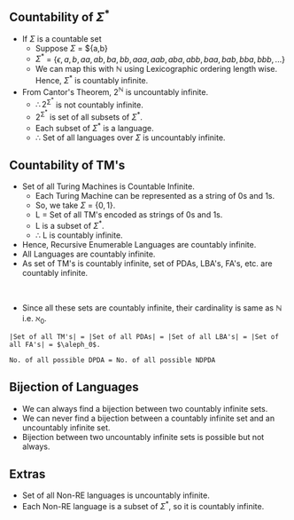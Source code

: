 ## Countability of $\Sigma^*$

- If $\Sigma$ is a countable set
  - Suppose $\Sigma$ = $\{a,b\}
  - $\Sigma^*$ = $\{\epsilon, a, b, aa, ab, ba, bb, aaa, aab, aba, abb, baa, bab, bba, bbb, ...\}$
  - We can map this with $\mathbb{N}$ using Lexicographic ordering length wise. Hence, $\Sigma^*$ is countably infinite.
- From Cantor's Theorem, $2^{\mathbb{N}}$ is uncountably infinite.
  - $\therefore 2^{\mathbb{\Sigma^{*}}}$ is not countably infinite.
  - $2^{\mathbb{\Sigma^{*}}}$ is set of all subsets of $\Sigma^*$.
  - Each subset of $\Sigma^*$ is a language.
  - $\therefore$ Set of all languages over $\Sigma$ is uncountably infinite.

## Countability of TM's

- Set of all Turing Machines is Countable Infinite.
  - Each Turing Machine can be represented as a string of 0s and 1s.
  - So, we take $\Sigma$ = $\{0,1\}$.
  - L = Set of all TM's encoded as strings of 0s and 1s.
  - L is a subset of $\Sigma^*$.
  - $\therefore$ L is countably infinite.
- Hence, Recursive Enumerable Languages are countably infinite.
- All Languages are countably infinite.
- As set of TM's is countably infinite, set of PDAs, LBA's, FA's, etc. are countably infinite.

<br/>

- Since all these sets are countably infinite, their cardinality is same as $\mathbb{N}$ i.e. $\aleph_0$.
```text
|Set of all TM's| = |Set of all PDAs| = |Set of all LBA's| = |Set of all FA's| = $\aleph_0$.

No. of all possible DPDA = No. of all possible NDPDA
```

## Bijection of Languages
- We can always find a bijection between two countably infinite sets.
- We can never find a bijection between a countably infinite set and an uncountably infinite set.
- Bijection between two uncountably infinite sets is possible but not always.

## Extras
- Set of all Non-RE languages is uncountably infinite.
- Each Non-RE language is a subset of $\Sigma^*$, so it is countably infinite.